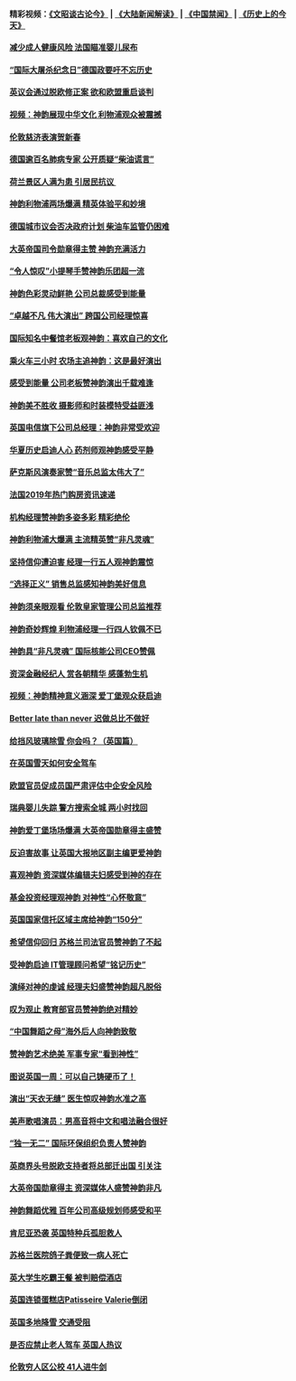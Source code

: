 #### 精彩视频：[《文昭谈古论今》](https://github.com/gfw-breaker/wenzhao) | [《大陆新闻解读》](https://github.com/gfw-breaker/ntdtv-comedy) | [《中国禁闻》](https://github.com/gfw-breaker/ntdtv-news) | [《历史上的今天》](https://github.com/gfw-breaker/today-in-history) 

#### [减少成人健康风险 法国瞄准婴儿尿布](../pages/nsc974/n11012630.md?t=01301530) 

#### [“国际大屠杀纪念日”德国政要吁不忘历史](../pages/nsc974/n11012513.md?t=01301530) 

#### [英议会通过脱欧修正案 欲和欧盟重启谈判](../pages/nsc974/n11011622.md?t=01301530) 

#### [视频：神韵展现中华文化 利物浦观众被震撼](../pages/nsc974/n11011005.md?t=01301530) 

#### [伦敦慈济表演贺新春](../pages/nsc974/n11011139.md?t=01301530) 

#### [德国逾百名肺病专家 公开质疑“柴油谎言”](../pages/nsc974/n11010325.md?t=01301530) 

#### [荷兰景区人满为患 引居民抗议 ](../pages/nsc974/n11010747.md?t=01301530) 

#### [神韵利物浦两场爆满 精英体验平和妙境](../pages/nsc974/n11010417.md?t=01301530) 

#### [德国城市议会否决政府计划 柴油车监管仍困难](../pages/nsc974/n11010716.md?t=01301530) 

#### [大英帝国司令勋章得主赞 神韵充满活力](../pages/nsc974/n11009434.md?t=01301530) 

#### [“令人惊叹”小提琴手赞神韵乐团超一流](../pages/nsc974/n11009535.md?t=01301530) 

#### [神韵色彩灵动鲜艳 公司总裁感受到能量](../pages/nsc974/n11009391.md?t=01301530) 

#### [“卓越不凡 伟大演出” 跨国公司经理惊喜](../pages/nsc974/n11009359.md?t=01301530) 

#### [国际知名中餐馆老板观神韵：喜欢自己的文化](../pages/nsc974/n11009314.md?t=01301530) 

#### [乘火车三小时 农场主追神韵：这是最好演出](../pages/nsc974/n11009299.md?t=01301530) 

#### [感受到能量 公司老板赞神韵演出千载难逢](../pages/nsc974/n11009226.md?t=01301530) 

#### [神韵美不胜收 摄影师和时装模特受益匪浅](../pages/nsc974/n11009171.md?t=01301530) 

#### [英国电信旗下公司总经理：神韵非常受欢迎](../pages/nsc974/n11008992.md?t=01301530) 

#### [华夏历史启迪人心 药剂师观神韵感受平静](../pages/nsc974/n11007232.md?t=01301530) 

#### [萨克斯风演奏家赞“音乐总监太伟大了”](../pages/nsc974/n11007174.md?t=01301530) 

#### [法国2019年热门购房资讯速递](../pages/nsc974/n10947033.md?t=01301530) 

#### [机构经理赞神韵多姿多彩 精彩绝伦](../pages/nsc974/n11006484.md?t=01301530) 

#### [神韵利物浦大爆满 主流精英赞“非凡灵魂”](../pages/nsc974/n11006697.md?t=01301530) 

#### [坚持信仰遭迫害 经理一行五人观神韵震惊](../pages/nsc974/n11006523.md?t=01301530) 

#### [“选择正义” 销售总监感知神韵美好信息](../pages/nsc974/n11006437.md?t=01301530) 

#### [神韵须亲眼观看 伦敦皇家管理公司总监推荐](../pages/nsc974/n11006402.md?t=01301530) 

#### [神韵奇妙辉煌 利物浦经理一行四人钦佩不已](../pages/nsc974/n11006397.md?t=01301530) 

#### [神韵具“非凡灵魂” 国际核能公司CEO赞佩](../pages/nsc974/n11006353.md?t=01301530) 

#### [资深金融经纪人 赏各朝精华 感蓬勃生机](../pages/nsc974/n11006347.md?t=01301530) 

#### [视频：神韵精神意义涵深 爱丁堡观众获启迪](../pages/nsc974/n11004622.md?t=01301530) 

#### [Better late than never 迟做总比不做好](../pages/nsc974/n11004768.md?t=01301530) 

#### [给挡风玻璃除雪 你会吗？（英国篇）](../pages/nsc974/n11004765.md?t=01301530) 

#### [在英国雪天如何安全驾车](../pages/nsc974/n11004758.md?t=01301530) 

#### [欧盟官员促成员国严肃评估中企安全风险](../pages/nsc974/n11004719.md?t=01301530) 

#### [瑞典婴儿失踪 警方搜索全城 两小时找回](../pages/nsc974/n11004065.md?t=01301530) 

#### [神韵爱丁堡场场爆满 大英帝国勋章得主盛赞](../pages/nsc974/n11003114.md?t=01301530) 

#### [反迫害故事 让英国大报地区副主编更爱神韵](../pages/nsc974/n11003184.md?t=01301530) 

#### [喜观神韵 资深媒体编辑夫妇感受到神的存在](../pages/nsc974/n11003116.md?t=01301530) 

#### [基金投资经理观神韵 对神性“心怀敬意”](../pages/nsc974/n11003069.md?t=01301530) 

#### [英国国家信托区域主席给神韵“150分”](../pages/nsc974/n11003048.md?t=01301530) 

#### [希望信仰回归 苏格兰司法官员赞神韵了不起](../pages/nsc974/n11003060.md?t=01301530) 

#### [受神韵启迪 IT管理顾问希望“铭记历史”](../pages/nsc974/n11003055.md?t=01301530) 

#### [演绎对神的虔诚 经理夫妇盛赞神韵超凡脱俗](../pages/nsc974/n11003014.md?t=01301530) 

#### [叹为观止 教育部官员赞神韵绝对精妙](../pages/nsc974/n11003000.md?t=01301530) 

#### [“中国舞蹈之母”海外后人向神韵致敬](../pages/nsc974/n11002983.md?t=01301530) 

#### [赞神韵艺术绝美 军事专家“看到神性”](../pages/nsc974/n11002960.md?t=01301530) 

#### [图说英国一周：可以自己铸硬币了！](../pages/nsc974/n11002835.md?t=01301530) 

#### [演出“天衣无缝” 医生惊叹神韵水准之高](../pages/nsc974/n11002806.md?t=01301530) 

#### [美声歌唱演员：男高音将中文和唱法融合很好](../pages/nsc974/n11002784.md?t=01301530) 

#### [“独一无二” 国际环保组织负责人赞神韵](../pages/nsc974/n11002679.md?t=01301530) 

#### [英商界头号脱欧支持者将总部迁出国 引关注](../pages/nsc974/n11002435.md?t=01301530) 

#### [大英帝国勋章得主 资深媒体人盛赞神韵非凡](../pages/nsc974/n11002544.md?t=01301530) 

#### [神韵舞蹈优雅 百年公司高级规划师感受和平](../pages/nsc974/n11002532.md?t=01301530) 

#### [肯尼亚恐袭 英国特种兵孤胆救人](../pages/nsc974/n11002522.md?t=01301530) 

#### [苏格兰医院鸽子粪便致一病人死亡](../pages/nsc974/n11002503.md?t=01301530) 

#### [英大学生吃霸王餐 被判赔偿酒店](../pages/nsc974/n11002494.md?t=01301530) 

#### [英国连锁蛋糕店Patisseire Valerie倒闭](../pages/nsc974/n11002478.md?t=01301530) 

#### [英国多地降雪 交通受阻](../pages/nsc974/n11002473.md?t=01301530) 

#### [是否应禁止老人驾车 英国人热议](../pages/nsc974/n11002456.md?t=01301530) 

#### [伦敦穷人区公校 41人进牛剑](../pages/nsc974/n11002447.md?t=01301530) 


